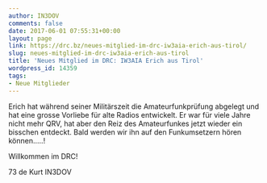 ```yaml
---
author: IN3DOV
comments: false
date: 2017-06-01 07:55:31+00:00
layout: page
link: https://drc.bz/neues-mitglied-im-drc-iw3aia-erich-aus-tirol/
slug: neues-mitglied-im-drc-iw3aia-erich-aus-tirol
title: 'Neues Mitglied im DRC: IW3AIA Erich aus Tirol'
wordpress_id: 14359
tags:
- Neue Mitglieder
---
```


Erich hat während seiner Militärszeit die Amateurfunkprüfung abgelegt und hat eine grosse Vorliebe für alte Radios entwickelt. Er war für viele Jahre nicht mehr QRV, hat aber den Reiz des Amateurfunkes jetzt wieder ein bisschen entdeckt. Bald werden wir ihn auf den Funkumsetzern hören können.....!

Willkommen im DRC!

73 de Kurt IN3DOV
